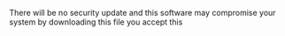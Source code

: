 There will be no security update and this software may compromise your system by downloading this file you accept this

